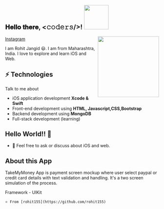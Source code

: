 <h2> 𝐇𝐞𝐥𝐥𝐨 𝐭𝐡𝐞𝐫𝐞, <𝚌𝚘𝚍𝚎𝚛𝚜/>! <img src='https://media.giphy.com/media/bcKmIWkUMCjVm/giphy.gif' width="80px"></h2>

<img align='right' src='https://media.giphy.com/media/du3J3cXyzhj75IOgvA/giphy.gif' width='200"'>

[Instagram](https://instagram.com/code_with_rohit?igshid=71vfqs608pnw)

I am Rohit Jangid 😃. I am from Maharashtra, India. I love to explore and learn iOS and Web.
## ⚡ Technologies
Talk to me about
- iOS application development **Xcode & Swift**
- Front-end development using **HTML, Javascript,CSS,Bootstrap**
- Backend development using **MongoDB**
- Full-stack development (learning)

## Hello World!! 🤔
- 💬 Feel free to ask or discuss about iOS and web.

## About this App

TakeMyMoney App is payment screen mockup where user select paypal or credit card details with text validation and handling.
It's a two screen simulation of the process.

Framework - UIKit 


```⭐️ From [rohit155](https://github.com/rohit155)```


